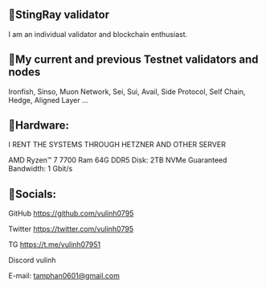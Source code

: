 ## 🔸StingRay validator

I am an individual validator and blockchain enthusiast.

## 🔸My current and previous Testnet validators and nodes

Ironfish, Sinso, Muon Network, Sei, Sui, Avail, Side Protocol, Self Chain, Hedge, Aligned Layer ...

## 🔸Hardware:

I RENT THE SYSTEMS THROUGH HETZNER AND OTHER SERVER

AMD Ryzen™ 7 7700
Ram 64G DDR5
Disk: 2TB NVMe
Guaranteed Bandwidth: 1 Gbit/s

## 🔸Socials:

GitHub https://github.com/vulinh0795

Twitter https://twitter.com/vulinh0795

TG https://t.me/vulinh07951

Discord vulinh

E-mail: tamphan0601@gmail.com
